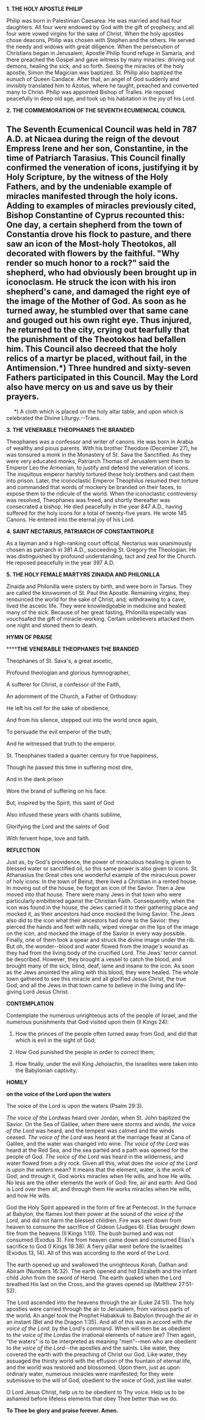
**1. THE HOLY APOSTLE PHILIP**

Philip was born in Palestinian Caesarea. He was married and had four daughters. All four were endowed by God with the gift of prophecy, and all four were vowed virgins for the sake of Christ. When the holy apostles chose deacons, Philip was chosen with Stephen and the others. He served the needy and widows with great diligence. When the persecution of Christians began in Jerusalem, Apostle Philip found refuge in Samaria, and there preached the Gospel and gave witness by many miracles: driving out demons, healing the sick, and so forth. Seeing the miracles of the holy apostle, Simon the Magician was baptized. St. Philip also baptized the eunuch of Queen Candace. After that, an angel of God suddenly and invisibly translated him to Azotus, where he taught, preached and converted many to Christ. Philip was appointed Bishop of Tralles. He reposed peacefully in deep old age, and took up his habitation in the joy of his Lord. 

**2. THE COMMEMORATION OF THE SEVENTH ECUMENICAL COUNCIL**

The Seventh Ecumenical Council was held in 787 A.D. at Nicaea during the reign of the devout Empress Irene and her son, Constantine, in the time of Patriarch Tarasius. This Council finally confirmed the veneration of icons, justifying it by Holy Scripture, by the witness of the Holy Fathers, and by the undeniable example of miracles manifested through the holy icons. Adding to examples of miracles previously cited, Bishop Constantine of Cyprus recounted this: One day, a certain shepherd from the town of Constantia drove his flock to pasture, and there saw an icon of the Most-holy Theotokos, all decorated with flowers by the faithful. "Why render so much honor to a rock?" said the shepherd, who had obviously been brought up in iconoclasm. He struck the icon with his iron shepherd's cane, and damaged the right eye of the image of the Mother of God. As soon as he turned away, he stumbled over that same cane and gouged out his own right eye. Thus injured, he returned to the city, crying out tearfully that the punishment of the Theotokos had befallen him. This Council also decreed that the holy relics of a martyr be placed, without fail, in the Antimension.*) Three hundred and sixty-seven Fathers participated in this Council. May the Lord also have mercy on us and save us by their prayers.
--------------------
     *) A cloth which is placed on the holy altar table, and upon which is celebrated the Divine LIturgy.--Trans.

**3. THE VENERABLE THEOPHANES THE BRANDED**

Theophanes was a confessor and writer of canons. He was born in Arabia of wealthy and pious parents. With his brother Theodore (December 27), he was tonsured a monk in the Monastery of St. Sava the Sanctified. As they were very educated monks, Patriarch Thomas of Jerusalem sent them to Emperor Leo the Armenian, to justify and defend the veneration of icons. The iniquitous emperor harshly tortured these holy brothers and cast them into prison. Later, the iconoclastic Emperor Theophilus resumed their torture and commanded that words of mockery be branded on their faces, to expose them to the ridicule of the world. When the iconoclastic controversy was resolved, Theophanes was freed, and shortly thereafter was consecrated a bishop. He died peacefully in the year 847 A.D., having suffered for the holy icons for a total of twenty-five years. He wrote 145 Canons. He entered into the eternal joy of his Lord. 

**4. SAINT NECTARIUS, PATRIARCH OF CONSTANTINOPLE**

As a layman and a high-ranking court official, Nectarius was unanimously chosen as patriarch in 381 A.D., succeeding St. Gregory the Theologian. He was distinguished by profound understanding, tact and zeal for the Church. He reposed peacefully in the year 397 A.D.

**5. THE HOLY FEMALE MARTYRS ZINAIDA AND PHILONILLA**

Zinaida and Philonilla were sisters by birth, and were born in Tarsus. They are called the kinswomen of St. Paul the Apostle. Remaining virgins, they renounced the world for the sake of Christ, and, withdrawing to a cave, lived the ascetic life. They were knowledgeable in medicine and healed many of the sick. Because of her great fasting, Philonilla especially was vouchsafed the gift of miracle-working. Certain unbelievers attacked them one night and stoned them to death.



**HYMN OF PRAISE**

******THE VENERABLE THEOPHANES THE BRANDED**

Theophanes of St. Sava's, a great ascetic,

Profound theologian and glorious hymnographer,


A sufferer for Christ, a confessor of the Faith,


An adornment of the Church, a Father of Orthodoxy:


He left his cell for the sake of obedience,


And from his silence, stepped out into the world once again,


To persuade the evil emperor of the truth;


And he witnessed that truth to the emperor.


St. Theophanes traded a quarter century for true happiness,


Though he passed this time in suffering most dire,


And in the dank prison


Wore the brand of suffering on his face.


But, inspired by the Spirit, this saint of God


Also infused these years with chants sublime,


Glorifying the Lord and the saints of God


With fervent hope, love and faith.


**REFLECTION**

Just as, by God's providence, the power of miraculous healing is given to blessed water or sanctified oil, so this same power is also given to icons. St. Athanasius the Great cites one wonderful example of the miraculous power of holy icons: In the town of Beirut, there lived a Christian in a rented house. In moving out of the house, he forgot an icon of the Savior. Then a Jew moved into that house. There were many Jews in that town who were particularly embittered against the Christian Faith. Consequently, when the icon was found in the house, the Jews carried it to their gathering place and mocked it, as their ancestors had once mocked the living Savior. The Jews also did to the icon what their ancestors had done to the Savior: they pierced the hands and feet with nails, wiped vinegar on the lips of the image on the icon, and mocked the image of the Savior in every way possible. Finally, one of them took a spear and struck the divine image under the rib. But oh, the wonder--blood and water flowed from the image's wound as they had from the living body of the crucified Lord. The Jews' terror cannot be described. However, they brought a vessel to catch the blood, and brought many of the sick, blind, deaf, lame and insane to the icon. As soon as the Jews anointed the ailing with this blood, they were healed. The whole town gathered to see this miracle and all glorified Jesus Christ, the true God; and all the Jews in that town came to believe in the living and life-giving Lord Jesus Christ.



**CONTEMPLATION**

Contemplate the numerous unrighteous acts of the people of Israel, and the numerous punishments that God visited upon them (II Kings 24):

1.  How the princes of the people often turned away from God, and did that which is evil in the sight of God;

1.  How God punished the people in order to correct them;

1.  How finally, under the evil King Jehoiachin, the Israelites were taken into the Babylonian captivity.



**HOMILY**

**on the voice of the Lord upon the waters**

The voice of the Lord is upon the waters (Psalm 29:3).

*The voice of the Lord*was heard over Jordan, when St. John baptized the Savior. On the Sea of Galilee, when there were storms and winds, *the voice of the Lord* was heard, and the tempest was calmed and the winds ceased. *The voice of the Lord* was heard at the marriage feast at Cana of Galilee, and the water was changed into wine. *The voice of the Lord* was heard at the Red Sea, and the sea parted and a path was opened for the people of God. *The voice of the Lord* was heard in the wilderness, and water flowed from a dry rock. Given all this, what does *the voice of the Lord is upon the waters* mean? It means that the element, water, is the work of God; and through it, God works miracles when He wills, and how He wills. No less are the other elements the work of God: fire, air and earth. And God is Lord over them all, and through them He works miracles when He wills, and how He wills.

God the Holy Spirit appeared in the form of fire at Pentecost. In the furnace at Babylon, the flames lost their power at the sound of *the voice of the Lord*, and did not harm the blessed children. Fire was sent down from heaven to consume the sacrifice of Gideon (Judges 6). Elias brought down fire from the heavens (II Kings 1:10). The bush burned and was not consumed (Exodus 3). Fire from heaven came down and consumed Elias's sacrifice to God (I Kings 18:38). A fiery pillar went before the Israelites (Exodus 13, 14). All of this was according to the word of the Lord. 

The earth opened up and swallowed the unrighteous Korah, Dathan and Abiram (Numbers 16:32). The earth opened and hid Elizabeth and the infant child John from the sword of Herod. The earth quaked when the Lord breathed His last on the Cross, and the graves opened up (Matthew 27:51-52). 

The Lord ascended into the heavens through the air (Luke 24:51). The holy apostles were carried through the air to Jerusalem, from various parts of the world. An angel took the Prophet Habakkuk to Babylon through the air in an instant (Bel and the Dragon 1:35). And all of this was in accord with *the voice of the Lord*: by the Lord's command. When will men be as obedient to *the voice of the Lord*as the irrational elements of nature are? Then again, "the waters" is to be interpreted as meaning "men"--men who are obedient to *the voice of the Lord*--the apostles and the saints. Like water, they covered the earth with the preaching of Christ our God. Like water, they assuaged the thirsty world with the effusion of the fountain of eternal life, and the world was restored and blossomed. Upon them, just as upon ordinary water, numerous miracles were manifested; for they were submissive to the will of God, obedient to the voice of God, just like water.

O Lord Jesus Christ, help us to be obedient to Thy voice. Help us to be ashamed before lifeless elements that obey Thee better than we do.

**To Thee be glory and praise forever. Amen.**



 
